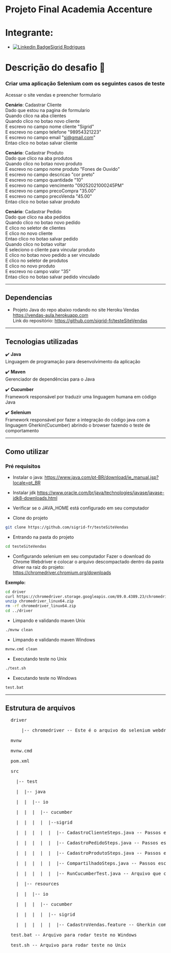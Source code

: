 # Projeto Final Academia Accenture <br>

# Integrante: <br>

- [![Linkedin Badge](https://img.shields.io/badge/-Sigrid-blue?style=flat-square&logo=Linkedin&logoColor=white&link=https://www.linkedin.com/in/sigrid-rodrigues/)](https://www.linkedin.com/in/sigrid-rodrigues/)[Sigrid Rodrigues](https://github.com/sigrid-fr)


# Descrição do desafio 🚀
### Criar uma aplicação Selenium com os seguintes casos de teste<br>

Acessar o site vendas e preencher formulario <br>

<b>Cenário</b>: Cadastrar Cliente <br>
Dado que estou na pagina de formulario <br>
Quando clico na aba clientes <br>
Quando clico no botao novo cliente <br>
E escrevo no campo nome cliente "Sigrid" <br>
E escrevo no campo telefone "98954321223" <br>
E escrevo no campo email "si@gmail.com" <br>
Entao clico no botao salvar cliente <br>

<b>Cenário</b>: Cadastrar Produto <br>
Dado que clico na aba produtos <br>
Quando clico no botao novo produto <br>
E escrevo no campo nome produto "Fones de Ouvido" <br>
E escrevo no campo descricao "cor preto" <br>
E escrevo no campo quantidade "10" <br>
E escrevo no campo vencimento "09252021000245PM" <br>
E escrevo no campo precoCompra "35.00" <br>
E escrevo no campo precoVenda "45.00" <br>
Entao clico no botao salvar produto <br>

<b>Cenário</b>: Cadastrar Pedido <br>
Dado que clico na aba pedidos <br>
Quando clico no botao novo pedido <br>
E clico no seletor de clientes <br>
E clico no novo cliente <br>
Entao clico no botao salvar pedido <br>
Quando clico no botao voltar <br>
E seleciono o cliente para vincular produto <br>
E clico no botao novo pedido a ser vinculado <br>
E clico no seletor de produtos <br>
E clico no novo produto <br>
E escrevo no campo valor "35" <br>
Entao clico no botao salvar pedido vinculado <br>

--------------------------------------------------------------------
## Dependencias
- Projeto Java do repo abaixo rodando no site Heroku Vendas <br>
https://vendas-aula.herokuapp.com <br>
Link do repositório: https://github.com/sigrid-fr/testeSiteVendas <br>

--------------------------------------------------------------------

## Tecnologias utilizadas
:heavy_check_mark: <b>Java</b><br>
Linguagem de programação para desenvolvimento da aplicação<br>

:heavy_check_mark: <b>Maven</b><br>
Gerenciador de dependências para o Java<br>

:heavy_check_mark: <b>Cucumber</b><br>
Framework responsável por traduzir uma linguagem humana em código Java<br>

:heavy_check_mark: <b>Selenium</b><br>
Framework responsável por fazer a integração do código java com a linguagem Gherkin(Cucumber) abrindo o browser fazendo o teste de comportamento<br>

--------------------------------------------------------------------
## Como utilizar
### Pré requisitos
- Instalar o java:
https://www.java.com/pt-BR/download/ie_manual.jsp?locale=pt_BR
- Instalar jdk
https://www.oracle.com/br/java/technologies/javase/javase-jdk8-downloads.html
- Verificar se o JAVA_HOME está configurado em seu computador



- Clone do projeto
 ```bash
git clone https://github.com/sigrid-fr/testeSiteVendas
 ```

- Entrando na pasta do projeto
 ```bash
cd testeSiteVendas
 ```

- Configurando selenium em seu computador
Fazer o download do Chrome Webdriver e colocar o arquivo descompactado dentro da pasta driver na raiz do projeto:<br>
https://chromedriver.chromium.org/downloads<br>

<b>Exemplo:</b><br>
 ```bash
cd driver
curl https://chromedriver.storage.googleapis.com/89.0.4389.23/chromedriver_linux64.zip
unzip chromedriver_linux64.zip
rm -rf chromedriver_linux64.zip
cd ../driver
 ```

- Limpando e validando maven Unix
 ```bash
./mvnw clean
 ```
 
- Limpando e validando maven Windows
 ```bash
mvnw.cmd clean
 ```

- Executando teste no Unix
 ```bash
./test.sh
 ```

- Executando teste no Windows
 ```bash
test.bat
 ```
 
 --------------------------------------------------------------------
## Estrutura de arquivos
<pre>
  driver <br>
      |-- chromedriver -- Este é o arquivo do selenium webdriver, substitua este arquivo com a versão da sua máquina<br>
  mvnw<br>
  mvnw.cmd<br>
  pom.xml<br>
  src<br>
    |-- test<br>
    |  |-- java<br>
    |  |  |-- io<br>
    |  |  |  |-- cucumber<br>
    |  |  |  |  |--sigrid<br>
    |  |  |  |  |  |-- CadastroClienteSteps.java -- Passos escritos em java com selenium abrindo o browser e testando a aplicação<br>
    |  |  |  |  |  |-- CadastroPedidoSteps.java -- Passos escritos em java com selenium abrindo o browser e testando a aplicação<br>
    |  |  |  |  |  |-- CadastroProdutoSteps.java -- Passos escritos em java com selenium abrindo o browser e testando a aplicação<br>
    |  |  |  |  |  |-- CompartilhadoSteps.java -- Passos escritos em java com selenium abrindo o browser e testando a aplicação<br>
    |  |  |  |  |  |-- RunCucumberTest.java -- Arquivo que configura a inicialização do Java test <br>
    |  |-- resources<br>
    |  |  |-- io<br>
    |  |  |  |-- cucumber<br>
    |  |  |  |  |-- sigrid<br>
    |  |  |  |  |  |-- CadastroVendas.feature -- Gherkin com os cenários de teste de acordo com o meu cliente<br>
  test.bat -- Arquivo para rodar teste no Windows<br>
  test.sh -- Arquivo para rodar teste no Unix<br>
</pre>
